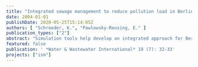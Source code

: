 ```yaml
---
title: "Integrated sewage management to reduce pollution load in Berlin"
date: 2004-01-01
publishDate: 2020-05-25T15:14:05Z
authors: [ "Schroeder, K.", "Pawlowsky-Reusing, E." ]
publication_types: ["2"]
abstract: "Simulation tools help develop an integrated approach for Berlin’s combined sewage system in which sewage overflows pose risk to groundwater and surface water quality"
featured: false
publication: ' *Water & Wastewater International* 19 (7): 32-33'
projects: ["ism"]
---
```


